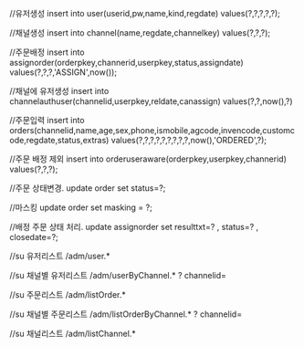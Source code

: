 //유저생성
insert into user(userid,pw,name,kind,regdate) values(?,?,?,?,?);

//채널생성
insert into channel(name,regdate,channelkey) values(?,?,?);


//주문배정
insert into assignorder(orderpkey,channerid,userpkey,status,assigndate) values(?,?,?,'ASSIGN',now());


//채널에 유저생성
insert into channelauthuser(channelid,userpkey,reldate,canassign) values(?,?,now(),?)

//주문입력
insert into orders(channelid,name,age,sex,phone,ismobile,agcode,invencode,customcode,regdate,status,extras) values(?,?,?,?,?,?,?,?,?,now(),'ORDERED',?);

//주문 배정 제외
insert into orderuseraware(orderpkey,userpkey,channerid) values(?,?,?);


//주문 상태변경.
update order set status=?;

//마스킹
update order set masking = ?;

//배정 주문 상태 처리.
update assignorder set resulttxt=? , status=? , closedate=?;

//su 유저리스트
/adm/user.*

//su 채널별 유저리스트
/adm/userByChannel.* ? channelid=

//su 주문리스트
/adm/listOrder.*

//su 채널별 주문리스트
/adm/listOrderByChannel.* ? channelid=

//su 채널리스트
/adm/listChannel.*
